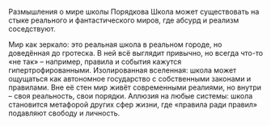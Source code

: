 Размышления о мире школы Порядкова
Школа может существовать на стыке реального и фантастического миров, где абсурд и реализм соседствуют.

Мир как зеркало: это реальная школа в реальном городе, но доведённая до гротеска. В ней всё выглядит привычно, но всегда что-то «не так» – например, правила и события кажутся гипертрофированными.
Изолированная вселенная: школа может ощущаться как автономное государство с собственными законами и правилами. Вне её стен мир живёт современными реалиями, но внутри – своя реальность, свои порядки.
Аллюзия на любые системы: школа становится метафорой других сфер жизни, где «правила ради правил» подавляют свободу и личность.
